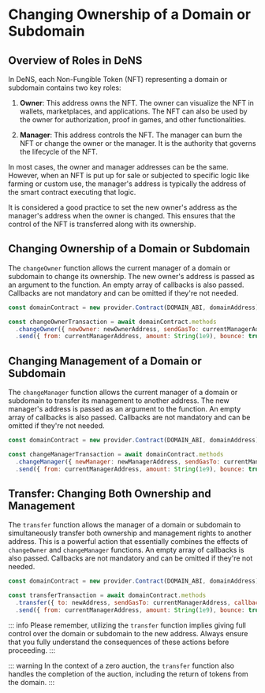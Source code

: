 # Changing Ownership of a Domain or Subdomain

## Overview of Roles in DeNS

In DeNS, each Non-Fungible Token (NFT) representing a domain or subdomain contains two key roles:

1. **Owner**: This address owns the NFT. The owner can visualize the NFT in wallets, marketplaces, and applications. The NFT can also be used by the owner for authorization, proof in games, and other functionalities.

2. **Manager**: This address controls the NFT. The manager can burn the NFT or change the owner or the manager. It is the authority that governs the lifecycle of the NFT.

In most cases, the owner and manager addresses can be the same. However, when an NFT is put up for sale or subjected to specific logic like farming or custom use, the manager's address is typically the address of the smart contract executing that logic.

It is considered a good practice to set the new owner's address as the manager's address when the owner is changed. This ensures that the control of the NFT is transferred along with its ownership.

## Changing Ownership of a Domain or Subdomain

The `changeOwner` function allows the current manager of a domain or subdomain to change its ownership. The new owner's address is passed as an argument to the function. An empty array of callbacks is also passed. Callbacks are not mandatory and can be omitted if they're not needed.

```javascript
const domainContract = new provider.Contract(DOMAIN_ABI, domainAddress);

const changeOwnerTransaction = await domainContract.methods
  .changeOwner({ newOwner: newOwnerAddress, sendGasTo: currentManagerAddress, callbacks: [] })
  .send({ from: currentManagerAddress, amount: String(1e9), bounce: true });
```

<ChangeOwner />

## Changing Management of a Domain or Subdomain

The `changeManager` function allows the current manager of a domain or subdomain to transfer its management to another address. The new manager's address is passed as an argument to the function. An empty array of callbacks is also passed. Callbacks are not mandatory and can be omitted if they're not needed.

```javascript
const domainContract = new provider.Contract(DOMAIN_ABI, domainAddress);

const changeManagerTransaction = await domainContract.methods
  .changeManager({ newManager: newManagerAddress, sendGasTo: currentManagerAddress, callbacks: [] })
  .send({ from: currentManagerAddress, amount: String(1e9), bounce: true });
```

<ChangeManager />

## Transfer: Changing Both Ownership and Management

The `transfer` function allows the manager of a domain or subdomain to simultaneously transfer both ownership and management rights to another address. This is a powerful action that essentially combines the effects of `changeOwner` and `changeManager` functions. An empty array of callbacks is also passed. Callbacks are not mandatory and can be omitted if they're not needed.

```javascript
const domainContract = new provider.Contract(DOMAIN_ABI, domainAddress);

const transferTransaction = await domainContract.methods
  .transfer({ to: newAddress, sendGasTo: currentManagerAddress, callbacks: [] })
  .send({ from: currentManagerAddress, amount: String(1e9), bounce: true });
```

<Transfer />

::: info
Please remember, utilizing the `transfer` function implies giving full control over the domain or subdomain to the new address. Always ensure that you fully understand the consequences of these actions before proceeding.
:::

::: warning
In the context of a zero auction, the `transfer` function also handles the completion of the auction, including the return of tokens from the domain.
:::
